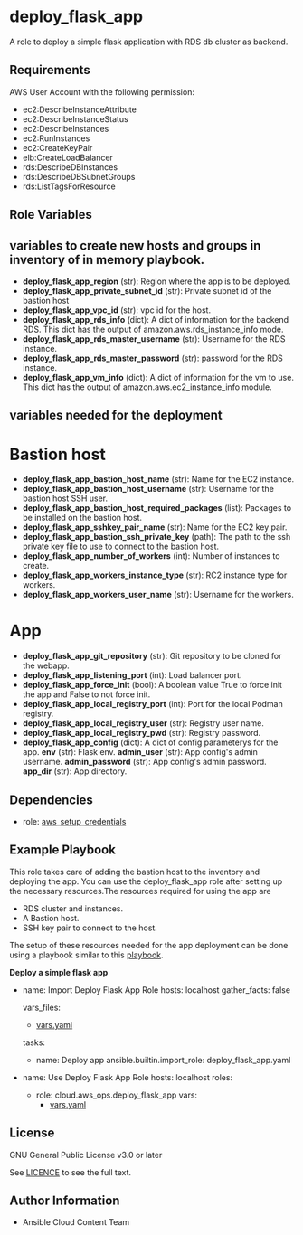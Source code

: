 deploy_flask_app
==================

A role to deploy a simple flask application with RDS db cluster as backend.

Requirements
------------

AWS User Account with the following permission:

* ec2:DescribeInstanceAttribute
* ec2:DescribeInstanceStatus
* ec2:DescribeInstances
* ec2:RunInstances
* ec2:CreateKeyPair
* elb:CreateLoadBalancer
* rds:DescribeDBInstances
* rds:DescribeDBSubnetGroups
* rds:ListTagsForResource

Role Variables
--------------

## variables to create new hosts and groups in inventory of in memory playbook.

* **deploy_flask_app_region** (str): Region where the app is to be deployed.
* **deploy_flask_app_private_subnet_id** (str): Private subnet id of the bastion host
* **deploy_flask_app_vpc_id** (str): vpc id for the host.
* **deploy_flask_app_rds_info** (dict): A dict of information for the backend RDS. This dict has the output of amazon.aws.rds_instance_info mode.
* **deploy_flask_app_rds_master_username** (str): Username for the RDS instance.
* **deploy_flask_app_rds_master_password** (str): password for the RDS instance.
* **deploy_flask_app_vm_info** (dict): A dict of information for the vm to use. This dict has the output of amazon.aws.ec2_instance_info module.

## variables needed for the deployment

# Bastion host
* **deploy_flask_app_bastion_host_name** (str): Name for the EC2 instance.
* **deploy_flask_app_bastion_host_username** (str): Username for the bastion host SSH user.
* **deploy_flask_app_bastion_host_required_packages** (list): Packages to be installed on the bastion host.
* **deploy_flask_app_sshkey_pair_name** (str): Name for the EC2 key pair.
* **deploy_flask_app_bastion_ssh_private_key** (path): The path to the ssh private key file to use to connect to the bastion host.
* **deploy_flask_app_number_of_workers** (int): Number of instances to create.
* **deploy_flask_app_workers_instance_type** (str): RC2 instance type for workers.
* **deploy_flask_app_workers_user_name** (str): Username for the workers.

# App
* **deploy_flask_app_git_repository** (str): Git repository to be cloned for the webapp.
* **deploy_flask_app_listening_port** (int): Load balancer port.
* **deploy_flask_app_force_init** (bool): A boolean value True to force init the app and False to not force init.
* **deploy_flask_app_local_registry_port** (int): Port for the local Podman registry.
* **deploy_flask_app_local_registry_user** (str): Registry user name.
* **deploy_flask_app_local_registry_pwd** (str): Registry password.
* **deploy_flask_app_config** (dict): A dict of config parameterys for the app.
    **env** (str): Flask env.
    **admin_user** (str): App config's admin username.
    **admin_password** (str): App config's admin password.
    **app_dir** (str): App directory.

Dependencies
------------

- role: [aws_setup_credentials](../aws_setup_credentials/README.md)

Example Playbook
----------------

This role takes care of adding the bastion host to the inventory and deploying the app. You can use the deploy_flask_app role after setting up the necessary resources.The resources required for using the app are

* RDS cluster and instances.
* A Bastion host.
* SSH key pair to connect to the host.

The setup of these resources needed for the app deployment can be done using a playbook similar to this [playbook](https://github.com/ansible-collections/cloud.aws_ops/playbooks/webapp/tasks/create.yaml).

**Deploy a simple flask app**

- name: Import Deploy Flask App Role
  hosts: localhost
  gather_facts: false

  vars_files:
    - [vars.yaml](https://github.com/ansible-collections/cloud.aws_ops/playbooks/webapp/vars/main.yaml)

  tasks:
    - name: Deploy app
      ansible.builtin.import_role: deploy_flask_app.yaml

- name: Use Deploy Flask App Role
  hosts: localhost
  roles:
    - role: cloud.aws_ops.deploy_flask_app
      vars:
        - [vars.yaml](https://github.com/ansible-collections/cloud.aws_ops/playbooks/webapp/vars/main.yaml)


License
-------

GNU General Public License v3.0 or later

See [LICENCE](https://github.com/ansible-collections/cloud.aws_ops/blob/main/LICENSE) to see the full text.

Author Information
------------------

- Ansible Cloud Content Team
